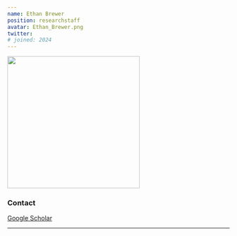 ```yaml
---
name: Ethan Brewer
position: researchstaff
avatar: Ethan_Brewer.png
twitter: 
# joined: 2024
---
```


<img width="300" src="{{site.baseurl}}/images/people/{{page.avatar}}" data-action="zoom">

### Contact

<!-- <i class="fa fa-envelope-o"></i> `liyihao@seas.upenn.edu`<br> -->
<i class="fa fa-bar-chart"></i> [Google Scholar](https://scholar.google.com/citations?hl=en&user=aVcOpMwAAAAJ) <br>

<hr>

